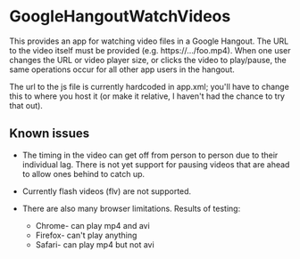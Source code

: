 GoogleHangoutWatchVideos
=================

This provides an app for watching video files in a Google Hangout. The
URL to the video itself must be provided
(e.g. https://.../foo.mp4). When one user changes the URL or video
player size, or clicks the video to play/pause, the same operations
occur for all other app users in the hangout.

The url to the js file is currently hardcoded in app.xml; you'll have
to change this to where you host it (or make it relative, I haven't
had the chance to try that out).

Known issues
-----------

* The timing in the video can get off from person to person due to
  their individual lag. There is not yet support for pausing videos
  that are ahead to allow ones behind to catch up.

* Currently flash videos (flv) are not supported.

* There are also many browser limitations. Results of testing:
  * Chrome- can play mp4 and avi
  * Firefox- can't play anything
  * Safari- can play mp4 but not avi
